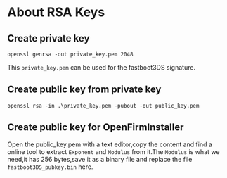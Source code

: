 # About RSA Keys
## Create private key
```openssl genrsa -out private_key.pem 2048```

This ```private_key.pem``` can be used for the fastboot3DS signature.
## Create public key from private key
```openssl rsa -in .\private_key.pem -pubout -out public_key.pem```
## Create public key for OpenFirmInstaller
Open the public_key.pem with a text editor,copy the content and find a online tool to extract ```Exponent``` and ```Modulus``` from it.The ```Modulus``` is what we need,it has 256 bytes,save it as a binary file and replace the file ```fastboot3DS_pubkey.bin``` here. 
